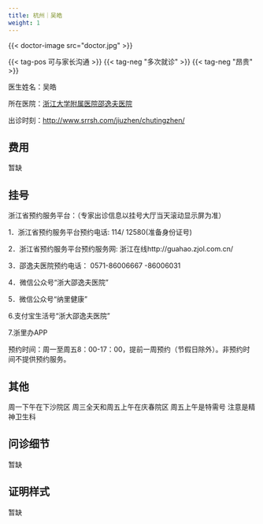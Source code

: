 ```yaml
---
title: 杭州｜吴皓
weight: 1
---
```


{{< doctor-image src="doctor.jpg" >}}

{{< tag-pos 可与家长沟通 >}} {{< tag-neg "多次就诊" >}} {{< tag-neg "昂贵" >}}

医生姓名：吴皓

所在医院：[浙江大学附属医院邵逸夫医院](http://www.srrsh.com/)

出诊时刻：<http://www.srrsh.com/jiuzhen/chutingzhen/>

## 费用

暂缺

## 挂号

浙江省预约服务平台：（专家出诊信息以挂号大厅当天滚动显示屏为准）

1．浙江省预约服务平台预约电话:   114/ 12580(准备身份证号)

2．浙江省预约服务平台预约服务网:  浙江在线http://guahao.zjol.com.cn/

3．邵逸夫医院预约电话：  0571-86006667 -86006031 

4．微信公众号“浙大邵逸夫医院”

5．微信公众号“纳里健康”

6.支付宝生活号“浙大邵逸夫医院”

7.浙里办APP

预约时间：周一至周五8：00-17：00，提前一周预约（节假日除外）。非预约时间不提供预约服务。

## 其他

周一下午在下沙院区 周三全天和周五上午在庆春院区 周五上午是特需号 注意是精神卫生科

## 问诊细节

暂缺

## 证明样式

暂缺
